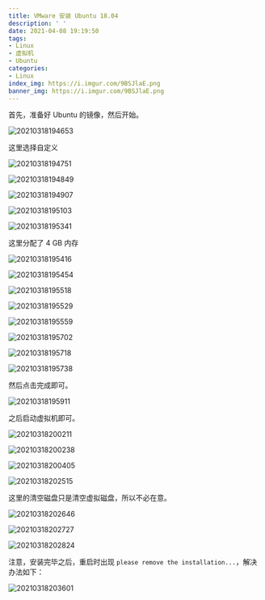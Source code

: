 ```yaml
---
title: VMware 安装 Ubuntu 18.04
description: ' '
date: 2021-04-08 19:19:50
tags:
- Linux
- 虚拟机
- Ubuntu
categories:
- Linux
index_img: https://i.imgur.com/9BSJlaE.png
banner_img: https://i.imgur.com/9BSJlaE.png
---
```


首先，准备好 Ubuntu 的镜像，然后开始。

![20210318194653](https://cdn.jsdelivr.net/gh/fanlumaster/BlogMaps@master/blogs/pictures/20210318194653.png)

这里选择自定义

![20210318194751](https://cdn.jsdelivr.net/gh/fanlumaster/BlogMaps@master/blogs/pictures/20210318194751.png)

![20210318194849](https://cdn.jsdelivr.net/gh/fanlumaster/BlogMaps@master/blogs/pictures/20210318194849.png)

![20210318194907](https://cdn.jsdelivr.net/gh/fanlumaster/BlogMaps@master/blogs/pictures/20210318194907.png)

![20210318195103](https://cdn.jsdelivr.net/gh/fanlumaster/BlogMaps@master/blogs/pictures/20210318195103.png)

![20210318195341](https://cdn.jsdelivr.net/gh/fanlumaster/BlogMaps@master/blogs/pictures/20210318195341.png)

这里分配了 4 GB 内存

![20210318195416](https://cdn.jsdelivr.net/gh/fanlumaster/BlogMaps@master/blogs/pictures/20210318195416.png)

![20210318195454](https://cdn.jsdelivr.net/gh/fanlumaster/BlogMaps@master/blogs/pictures/20210318195454.png)

![20210318195518](https://cdn.jsdelivr.net/gh/fanlumaster/BlogMaps@master/blogs/pictures/20210318195518.png)

![20210318195529](https://cdn.jsdelivr.net/gh/fanlumaster/BlogMaps@master/blogs/pictures/20210318195529.png)

![20210318195559](https://cdn.jsdelivr.net/gh/fanlumaster/BlogMaps@master/blogs/pictures/20210318195559.png)

![20210318195702](https://cdn.jsdelivr.net/gh/fanlumaster/BlogMaps@master/blogs/pictures/20210318195702.png)

![20210318195718](https://cdn.jsdelivr.net/gh/fanlumaster/BlogMaps@master/blogs/pictures/20210318195718.png)

![20210318195738](https://cdn.jsdelivr.net/gh/fanlumaster/BlogMaps@master/blogs/pictures/20210318195738.png)

然后点击完成即可。

![20210318195911](https://cdn.jsdelivr.net/gh/fanlumaster/BlogMaps@master/blogs/pictures/20210318195911.png)

之后启动虚拟机即可。

![20210318200211](https://cdn.jsdelivr.net/gh/fanlumaster/BlogMaps@master/blogs/pictures/20210318200211.png)

![20210318200238](https://cdn.jsdelivr.net/gh/fanlumaster/BlogMaps@master/blogs/pictures/20210318200238.png)

![20210318200405](https://cdn.jsdelivr.net/gh/fanlumaster/BlogMaps@master/blogs/pictures/20210318200405.png)

![20210318202515](https://cdn.jsdelivr.net/gh/fanlumaster/BlogMaps@master/blogs/pictures/20210318202515.png)

这里的清空磁盘只是清空虚拟磁盘，所以不必在意。

![20210318202646](https://cdn.jsdelivr.net/gh/fanlumaster/BlogMaps@master/blogs/pictures/20210318202646.png)

![20210318202727](https://cdn.jsdelivr.net/gh/fanlumaster/BlogMaps@master/blogs/pictures/20210318202727.png)

![20210318202824](https://cdn.jsdelivr.net/gh/fanlumaster/BlogMaps@master/blogs/pictures/20210318202824.png)

注意，安装完毕之后，重启时出现 `please remove the installation...`，解决办法如下：

![20210318203601](https://cdn.jsdelivr.net/gh/fanlumaster/BlogMaps@master/blogs/pictures/20210318203601.png)